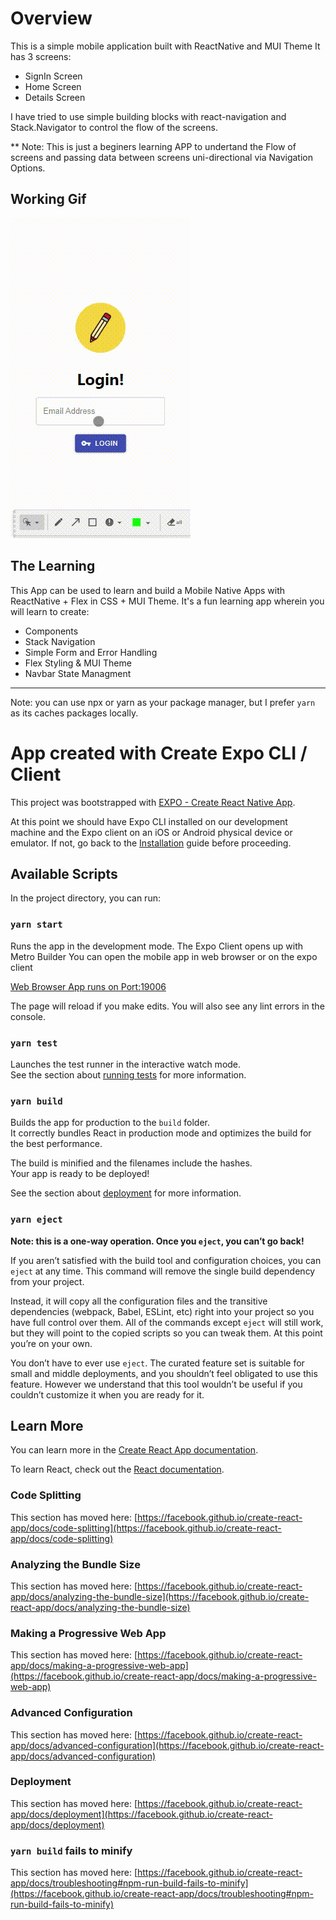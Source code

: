 # Overview

This is a simple mobile application built with ReactNative and MUI Theme
It has 3 screens:

- SignIn Screen
- Home Screen
- Details Screen

I have tried to use simple building blocks with react-navigation and Stack.Navigator to control the flow of the screens.

** Note: This is just a beginers learning APP to undertand the Flow of screens and passing data between screens uni-directional via Navigation Options.

## Working Gif

<img src="https://github.com/austinnoronha/UI-References-and-Screenshots/blob/main/MyReactNativeApp/MyToDoAppScreens.gif?raw=true" title="ReactNative APp - MyToDo" alt="ReactNative APp - MyToDo"/>

## The Learning

This App can be used to learn and build a Mobile Native Apps with ReactNative + Flex in CSS + MUI Theme.
It's a fun learning app wherein you will learn to create:
- Components
- Stack Navigation
- Simple Form and Error Handling
- Flex Styling & MUI Theme
- Navbar State Managment


--- 

Note: you can use npx or yarn as your package manager, but I prefer ` yarn ` as its caches packages locally.

# App created with Create Expo CLI / Client

This project was bootstrapped with [EXPO - Create React Native App](hhttps://docs.expo.io/get-started/create-a-new-app/).

At this point we should have Expo CLI installed on our development machine and the Expo client on an iOS or Android physical device or emulator. If not, go back to the [Installation](https://docs.expo.io/get-started/installation/) guide before proceeding.

## Available Scripts

In the project directory, you can run:

### `yarn start`

Runs the app in the development mode.
The Expo Client opens up with Metro Builder
You can open the mobile app in web browser or on the expo client

[Web Browser App runs on Port:19006](http://localhost:19006/)


The page will reload if you make edits.
You will also see any lint errors in the console.

### `yarn test`

Launches the test runner in the interactive watch mode.\
See the section about [running tests](https://facebook.github.io/create-react-app/docs/running-tests) for more information.

### `yarn build`

Builds the app for production to the `build` folder.\
It correctly bundles React in production mode and optimizes the build for the best performance.

The build is minified and the filenames include the hashes.\
Your app is ready to be deployed!

See the section about [deployment](https://facebook.github.io/create-react-app/docs/deployment) for more information.

### `yarn eject`

**Note: this is a one-way operation. Once you `eject`, you can’t go back!**

If you aren’t satisfied with the build tool and configuration choices, you can `eject` at any time. This command will remove the single build dependency from your project.

Instead, it will copy all the configuration files and the transitive dependencies (webpack, Babel, ESLint, etc) right into your project so you have full control over them. All of the commands except `eject` will still work, but they will point to the copied scripts so you can tweak them. At this point you’re on your own.

You don’t have to ever use `eject`. The curated feature set is suitable for small and middle deployments, and you shouldn’t feel obligated to use this feature. However we understand that this tool wouldn’t be useful if you couldn’t customize it when you are ready for it.

## Learn More

You can learn more in the [Create React App documentation](https://facebook.github.io/create-react-app/docs/getting-started).

To learn React, check out the [React documentation](https://reactjs.org/).

### Code Splitting

This section has moved here: [https://facebook.github.io/create-react-app/docs/code-splitting](https://facebook.github.io/create-react-app/docs/code-splitting)

### Analyzing the Bundle Size

This section has moved here: [https://facebook.github.io/create-react-app/docs/analyzing-the-bundle-size](https://facebook.github.io/create-react-app/docs/analyzing-the-bundle-size)

### Making a Progressive Web App

This section has moved here: [https://facebook.github.io/create-react-app/docs/making-a-progressive-web-app](https://facebook.github.io/create-react-app/docs/making-a-progressive-web-app)

### Advanced Configuration

This section has moved here: [https://facebook.github.io/create-react-app/docs/advanced-configuration](https://facebook.github.io/create-react-app/docs/advanced-configuration)

### Deployment

This section has moved here: [https://facebook.github.io/create-react-app/docs/deployment](https://facebook.github.io/create-react-app/docs/deployment)

### `yarn build` fails to minify

This section has moved here: [https://facebook.github.io/create-react-app/docs/troubleshooting#npm-run-build-fails-to-minify](https://facebook.github.io/create-react-app/docs/troubleshooting#npm-run-build-fails-to-minify)